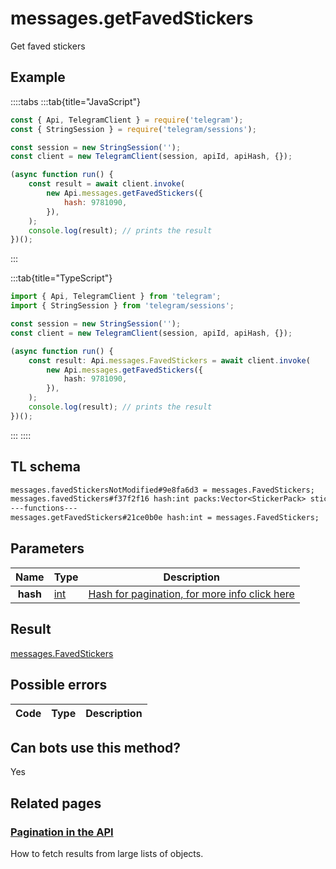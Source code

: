 # messages.getFavedStickers

Get faved stickers

## Example

::::tabs
:::tab{title="JavaScript"}

```js
const { Api, TelegramClient } = require('telegram');
const { StringSession } = require('telegram/sessions');

const session = new StringSession('');
const client = new TelegramClient(session, apiId, apiHash, {});

(async function run() {
    const result = await client.invoke(
        new Api.messages.getFavedStickers({
            hash: 9781090,
        }),
    );
    console.log(result); // prints the result
})();
```

:::

:::tab{title="TypeScript"}

```ts
import { Api, TelegramClient } from 'telegram';
import { StringSession } from 'telegram/sessions';

const session = new StringSession('');
const client = new TelegramClient(session, apiId, apiHash, {});

(async function run() {
    const result: Api.messages.FavedStickers = await client.invoke(
        new Api.messages.getFavedStickers({
            hash: 9781090,
        }),
    );
    console.log(result); // prints the result
})();
```

:::
::::

## TL schema

```txt
messages.favedStickersNotModified#9e8fa6d3 = messages.FavedStickers;
messages.favedStickers#f37f2f16 hash:int packs:Vector<StickerPack> stickers:Vector<Document> = messages.FavedStickers;
---functions---
messages.getFavedStickers#21ce0b0e hash:int = messages.FavedStickers;
```

## Parameters

|   Name   | Type                                      | Description                                                                                            |
| :------: | ----------------------------------------- | ------------------------------------------------------------------------------------------------------ |
| **hash** | [int](https://core.telegram.org/type/int) | [Hash for pagination, for more info click here](https://core.telegram.org/api/offsets#hash-generation) |

## Result

[messages.FavedStickers](https://core.telegram.org/type/messages.FavedStickers)

## Possible errors

| Code | Type | Description |
| :--: | ---- | ----------- |

## Can bots use this method?

Yes

## Related pages

### [Pagination in the API](https://core.telegram.org/api/offsets)

How to fetch results from large lists of objects.
